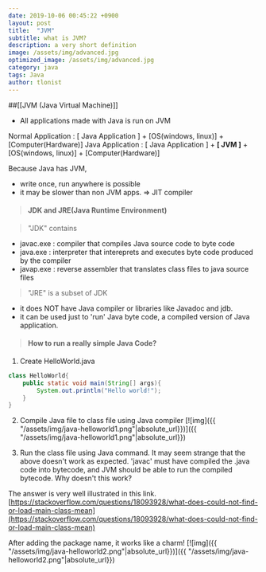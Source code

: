 ```yaml
---
date: 2019-10-06 00:45:22 +0900
layout: post
title:  "JVM"
subtitle: what is JVM?
description: a very short definition
image: /assets/img/advanced.jpg
optimized_image: /assets/img/advanced.jpg
category: java
tags: Java
author: tlonist
---
```


##[[JVM (Java Virtual Machine)]]

- All applications made with Java is run on JVM

Normal Application : [ Java Application ] + [OS(windows, linux)] + [Computer(Hardware)]
Java Application   : [ Java Application ] + **[       JVM        ]** + [OS(windows, linux)] + [Computer(Hardware)]

Because Java has JVM,
- write once, run anywhere is possible
- it may be slower than non JVM apps. => JIT compiler 

> #### JDK and JRE(Java Runtime Environment)

> "JDK" contains 
- javac.exe : compiler that compiles Java source code to byte code
- java.exe : interpreter that intereprets and executes byte code produced by the compiler
- javap.exe : reverse assembler that translates class files to java source files

> "JRE" is a subset of JDK 
- it does NOT have Java compiler or libraries like Javadoc and jdb.
- it can be used just to 'run' Java byte code, a compiled version of Java application.


> #### How to run a really simple Java Code?

1. Create HelloWorld.java
```java
class HelloWorld{
    public static void main(String[] args){
        System.out.println("Hello world!");
    }
}
```

2. Compile Java file to class file using Java compiler
[![img]({{ "/assets/img/java-helloworld1.png"|absolute_url}})]({{ "/assets/img/java-helloworld1.png"|absolute_url}})


3. Run the class file using Java command.
It may seem strange that the above doesn't work as expected. 'javac' must have compiled the .java code into bytecode, and JVM should be able to run the compiled bytecode. Why doesn't this work?

The answer is very well illustrated in this link.
[https://stackoverflow.com/questions/18093928/what-does-could-not-find-or-load-main-class-mean](https://stackoverflow.com/questions/18093928/what-does-could-not-find-or-load-main-class-mean)

After adding the package name, it works like a charm!
[![img]({{ "/assets/img/java-helloworld2.png"|absolute_url}})]({{ "/assets/img/java-helloworld2.png"|absolute_url}})



